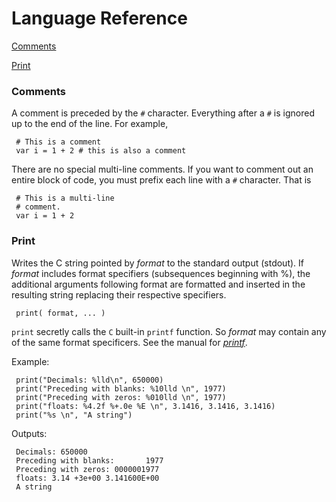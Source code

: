 Language Reference
==================

[Comments](#comments)

[Print](#print)



### Comments

A comment is preceded by the `#` character.  Everything after a `#` is ignored up to the end of the line.  For example,

     # This is a comment
     var i = 1 + 2 # this is also a comment

There are no special multi-line comments.  If you want to comment out an entire block of code, you must prefix each line with a `#` character.  That is

     # This is a multi-line
     # comment.
     var i = 1 + 2

### Print

Writes the C string pointed by *format* to the standard output (stdout). If *format* includes format specifiers (subsequences beginning with %), the additional arguments following format are formatted and inserted in the resulting string replacing their respective specifiers.

     print( format, ... )

`print` secretly calls the `C` built-in `printf` function.  So *format* may contain any of the same format specificers.  See the manual for [*printf*](http://www.cplusplus.com/reference/cstdio/printf/).

Example:

     print("Decimals: %lld\n", 650000)
     print("Preceding with blanks: %10lld \n", 1977)
     print("Preceding with zeros: %010lld \n", 1977)
     print("floats: %4.2f %+.0e %E \n", 3.1416, 3.1416, 3.1416)
     print("%s \n", "A string")

Outputs:

     Decimals: 650000
     Preceding with blanks:       1977
     Preceding with zeros: 0000001977
     floats: 3.14 +3e+00 3.141600E+00
     A string

